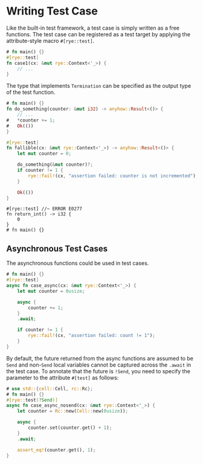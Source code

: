 # Writing Test Case

Like the built-in test framework, a test case is simply written as a free functions.
The test case can be registered as a test target by applying the attribute-style macro
`#[rye::test]`.

```rust
# fn main() {}
#[rye::test]
fn case1(cx: &mut rye::Context<'_>) {
    // ...
}
```

The type that implements `Termination` can be specified as the output type of the
test function.

```rust
# fn main() {}
fn do_something(counter: &mut i32) -> anyhow::Result<()> {
    // ...
#   *counter += 1;
#   Ok(())
}

#[rye::test]
fn fallible(cx: &mut rye::Context<'_>) -> anyhow::Result<()> {
    let mut counter = 0;

    do_something(&mut counter)?;
    if counter != 1 {
        rye::fail!(cx, "assertion failed: counter is not incremented");
    }

    Ok(())
}
```

```rust,ignore
#[rye::test] //~ ERROR E0277
fn return_int() -> i32 {
    0
}
# fn main() {}
```

## Asynchronous Test Cases

The asynchronous functions could be used in test cases.

```rust
# fn main() {}
#[rye::test]
async fn case_async(cx: &mut rye::Context<'_>) {
    let mut counter = 0usize;

    async {
        counter += 1;
    }
    .await;

    if counter != 1 {
        rye::fail!(cx, "assertion failed: count != 1");
    }
}
```

By default, the future returned from the async functions are assumed to be `Send`
and non-`Send` local variables cannot be captured across the `.await` in the test
case. To annotate that the future is `!Send`, you need to specify the parameter to
the attribute `#[test]` as follows:

```rust
# use std::{cell::Cell, rc::Rc};
# fn main() {}
#[rye::test(?Send)]
async fn case_async_nosend(cx: &mut rye::Context<'_>) {
    let counter = Rc::new(Cell::new(0usize));

    async {
        counter.set(counter.get() + 1);
    }
    .await;

    assert_eq!(counter.get(), 1);
}
```
